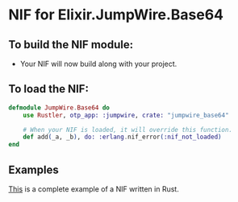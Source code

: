 # NIF for Elixir.JumpWire.Base64

## To build the NIF module:

- Your NIF will now build along with your project.

## To load the NIF:

```elixir
defmodule JumpWire.Base64 do
    use Rustler, otp_app: :jumpwire, crate: "jumpwire_base64"

    # When your NIF is loaded, it will override this function.
    def add(_a, _b), do: :erlang.nif_error(:nif_not_loaded)
end
```

## Examples

[This](https://github.com/hansihe/NifIo) is a complete example of a NIF written in Rust.
